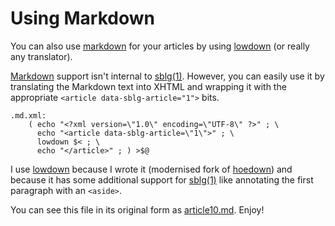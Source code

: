 # Using Markdown

You can also use
[markdown](https://github.com/adam-p/markdown-here/wiki/Markdown-Cheatsheet)
for your articles by using
[lowdown](https://github.com/kristapsdz/lowdown)
(or really any translator).

[Markdown](https://github.com/adam-p/markdown-here/wiki/Markdown-Cheatsheet)
support isn't internal to [sblg(1)](https://kristaps.bsd.lv/sblg).
However, you can easily use it by translating the Markdown text into
XHTML and wrapping it with the appropriate `<article
data-sblg-article="1">` bits.

```
.md.xml:
	( echo "<?xml version=\"1.0\" encoding=\"UTF-8\" ?>" ; \
	  echo "<article data-sblg-article=\"1\">" ; \
	  lowdown $< ; \
	  echo "</article>" ; ) >$@

```

I use [lowdown](https://github.com/kristapsdz/lowdown) because I wrote
it (modernised fork of [hoedown](https://github.com/hoedown/hoedown))
and because it has some additional support for
[sblg(1)](https://kristaps.bsd.lv/sblg) like annotating the first
paragraph with an `<aside>`.

You can see this file in its original form as [article10.md](article10.md).
Enjoy!
